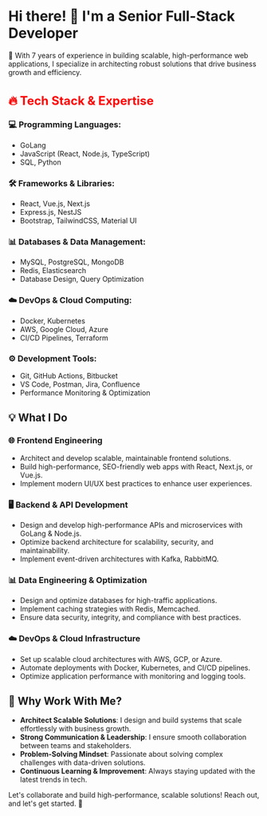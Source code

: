 # Hi there! 👋 I'm a Senior Full-Stack Developer

🚀 With 7 years of experience in building scalable, high-performance web applications, I specialize in architecting robust solutions that drive business growth and efficiency.

<h2 style="font-size:24px; color: #ff0000;">🔥 Tech Stack & Expertise</h2>

### 💻 Programming Languages:
- GoLang
- JavaScript (React, Node.js, TypeScript)
- SQL, Python

### 🛠️ Frameworks & Libraries:
- React, Vue.js, Next.js
- Express.js, NestJS
- Bootstrap, TailwindCSS, Material UI

### 📊 Databases & Data Management:
- MySQL, PostgreSQL, MongoDB
- Redis, Elasticsearch
- Database Design, Query Optimization

### ☁️ DevOps & Cloud Computing:
- Docker, Kubernetes
- AWS, Google Cloud, Azure
- CI/CD Pipelines, Terraform

### ⚙️ Development Tools:
- Git, GitHub Actions, Bitbucket
- VS Code, Postman, Jira, Confluence
- Performance Monitoring & Optimization

## 💡 What I Do

### 🌐 Frontend Engineering
- Architect and develop scalable, maintainable frontend solutions.
- Build high-performance, SEO-friendly web apps with React, Next.js, or Vue.js.
- Implement modern UI/UX best practices to enhance user experiences.

### 🖥️ Backend & API Development
- Design and develop high-performance APIs and microservices with GoLang & Node.js.
- Optimize backend architecture for scalability, security, and maintainability.
- Implement event-driven architectures with Kafka, RabbitMQ.

### 📊 Data Engineering & Optimization
- Design and optimize databases for high-traffic applications.
- Implement caching strategies with Redis, Memcached.
- Ensure data security, integrity, and compliance with best practices.

### ☁️ DevOps & Cloud Infrastructure
- Set up scalable cloud architectures with AWS, GCP, or Azure.
- Automate deployments with Docker, Kubernetes, and CI/CD pipelines.
- Optimize application performance with monitoring and logging tools.

## 🚀 Why Work With Me?
- **Architect Scalable Solutions**: I design and build systems that scale effortlessly with business growth.
- **Strong Communication & Leadership**: I ensure smooth collaboration between teams and stakeholders.
- **Problem-Solving Mindset**: Passionate about solving complex challenges with data-driven solutions.
- **Continuous Learning & Improvement**: Always staying updated with the latest trends in tech.

Let's collaborate and build high-performance, scalable solutions! Reach out, and let's get started. 🚀

